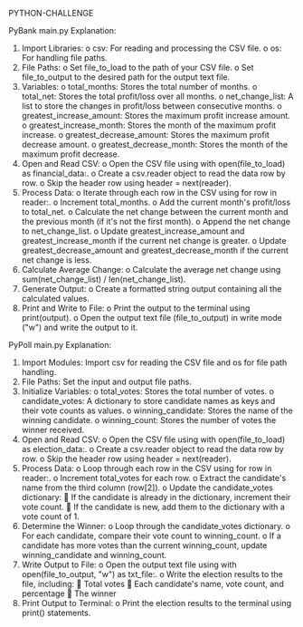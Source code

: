 PYTHON-CHALLENGE

PyBank main.py
Explanation:
1.	Import Libraries:
o	csv: For reading and processing the CSV file.
o	os: For handling file paths.
2.	File Paths:
o	Set file_to_load to the path of your CSV file.
o	Set file_to_output to the desired path for the output text file.
3.	Variables:
o	total_months: Stores the total number of months.
o	total_net: Stores the total profit/loss over all months.
o	net_change_list: A list to store the changes in profit/loss between consecutive months.
o	greatest_increase_amount: Stores the maximum profit increase amount.
o	greatest_increase_month: Stores the month of the maximum profit increase.
o	greatest_decrease_amount: Stores the maximum profit decrease amount.
o	greatest_decrease_month: Stores the month of the maximum profit decrease.
4.	Open and Read CSV:
o	Open the CSV file using with open(file_to_load) as financial_data:.
o	Create a csv.reader object to read the data row by row.
o	Skip the header row using header = next(reader).
5.	Process Data:
o	Iterate through each row in the CSV using for row in reader:.
o	Increment total_months.
o	Add the current month's profit/loss to total_net.
o	Calculate the net change between the current month and the previous month (if it's not the first month).
o	Append the net change to net_change_list.
o	Update greatest_increase_amount and greatest_increase_month if the current net change is greater.
o	Update greatest_decrease_amount and greatest_decrease_month if the current net change is less.
6.	Calculate Average Change:
o	Calculate the average net change using sum(net_change_list) / len(net_change_list).
7.	Generate Output:
o	Create a formatted string output containing all the calculated values.
8.	Print and Write to File:
o	Print the output to the terminal using print(output).
o	Open the output text file (file_to_output) in write mode ("w") and write the output to it.

PyPoll main.py
Explanation:
1.	Import Modules: Import csv for reading the CSV file and os for file path handling.
2.	File Paths: Set the input and output file paths.
3.	Initialize Variables:
o	total_votes: Stores the total number of votes.
o	candidate_votes: A dictionary to store candidate names as keys and their vote counts as values.
o	winning_candidate: Stores the name of the winning candidate.
o	winning_count: Stores the number of votes the winner received.
4.	Open and Read CSV:
o	Open the CSV file using with open(file_to_load) as election_data:.
o	Create a csv.reader object to read the data row by row.
o	Skip the header row using header = next(reader).
5.	Process Data:
o	Loop through each row in the CSV using for row in reader:.
o	Increment total_votes for each row.
o	Extract the candidate's name from the third column (row[2]).
o	Update the candidate_votes dictionary:
	If the candidate is already in the dictionary, increment their vote count.
	If the candidate is new, add them to the dictionary with a vote count of 1.
6.	Determine the Winner:
o	Loop through the candidate_votes dictionary.
o	For each candidate, compare their vote count to winning_count.
o	If a candidate has more votes than the current winning_count, update winning_candidate and winning_count.
7.	Write Output to File:
o	Open the output text file using with open(file_to_output, "w") as txt_file:.
o	Write the election results to the file, including:
	Total votes
	Each candidate's name, vote count, and percentage
	The winner
8.	Print Output to Terminal:
o	Print the election results to the terminal using print() statements.
